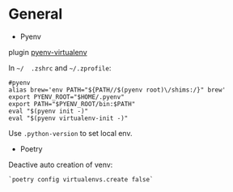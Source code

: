 # General

- Pyenv

plugin [pyenv-virtualenv](https://github.com/pyenv/pyenv-virtualenv)

In `~/  .zshrc` and `~/.zprofile`:

```
#pyenv
alias brew='env PATH="${PATH//$(pyenv root)\/shims:/}" brew'
export PYENV_ROOT="$HOME/.pyenv"
export PATH="$PYENV_ROOT/bin:$PATH"
eval "$(pyenv init -)"
eval "$(pyenv virtualenv-init -)"
```

Use `.python-version` to set local env.

- Poetry

Deactive auto creation of venv:

    `poetry config virtualenvs.create false`